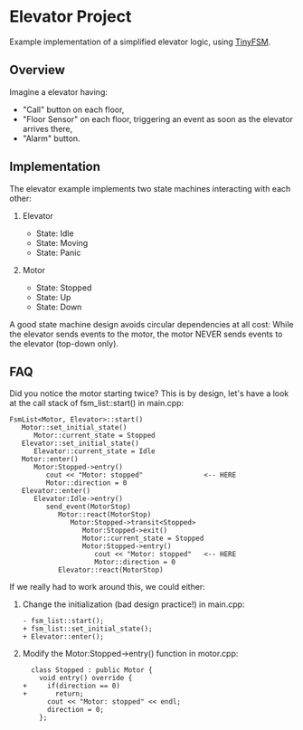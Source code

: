 Elevator Project
================

Example implementation of a simplified elevator logic, using [TinyFSM].

  [TinyFSM]: https://digint.ch/tinyfsm/


Overview
--------

Imagine a elevator having:

 - "Call" button on each floor,
 - "Floor Sensor" on each floor, triggering an event as soon as the
   elevator arrives there,
 - "Alarm" button.


Implementation
--------------

The elevator example implements two state machines interacting with
each other:

 1. Elevator
    - State: Idle
    - State: Moving
    - State: Panic

 2. Motor
    - State: Stopped
    - State: Up
    - State: Down


A good state machine design avoids circular dependencies at all
cost: While the elevator sends events to the motor, the motor NEVER
sends events to the elevator (top-down only).


FAQ
---

Did you notice the motor starting twice? This is by design, let's
have a look at the call stack of fsm_list::start() in main.cpp:

    FsmList<Motor, Elevator>::start()
       Motor::set_initial_state()
          Motor::current_state = Stopped
       Elevator::set_initial_state()
          Elevator::current_state = Idle
       Motor::enter()
          Motor:Stopped->entry()
             cout << "Motor: stopped"               <-- HERE
             Motor::direction = 0
       Elevator::enter()
          Elevator:Idle->entry()
             send_event(MotorStop)
                Motor::react(MotorStop)
                   Motor:Stopped->transit<Stopped>
                      Motor:Stopped->exit()
                      Motor::current_state = Stopped
                      Motor:Stopped->entry()
                         cout << "Motor: stopped"   <-- HERE
                         Motor::direction = 0
                Elevator::react(MotorStop)

If we really had to work around this, we could either:

 1. Change the initialization (bad design practice!) in main.cpp:

        - fsm_list::start();
        + fsm_list::set_initial_state();
        + Elevator::enter();


 2. Modify the Motor:Stopped->entry() function in motor.cpp:

          class Stopped : public Motor {
            void entry() override {
        +     if(direction == 0)
        +       return;
              cout << "Motor: stopped" << endl;
              direction = 0;
            };
